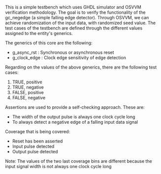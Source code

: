 This is a simple testbench which uses GHDL simulator and OSVVM verification methodology. The goal is to verify the functionality of the gc_negedge (a simple falling edge detector). Through OSVVM, we can achieve randomization of the input data, with randomized seed value. The test cases of the testbench are defined through the different values assigned to the entity's generics. 

The generics of this core are the following:
  - g_async_rst  : Synchronous or asynchronous reset
  - g_clock_edge : Clock edge sensitivity of edge detection

Regarding on the values of the above generics, there are the following test cases:
  1. TRUE, positive
  2. TRUE, negative
  3. FALSE, positive
  4. FALSE, negative

Assertions are used to provide a self-checking approach. These are:
  - The width of the output pulse is always one clock cycle long
  - To always detect a negative edge of a falling input data signal

Coverage that is being covered:
  - Reset has been asserted
  - Input pulse detected
  - Output pulse detected

Note: The values of the two last coverage bins are different because the input signal width is not always one clock cycle long
